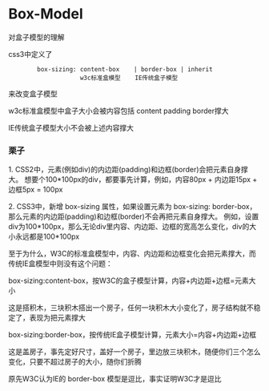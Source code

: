 # Box-Model
对盒子模型的理解

css3中定义了 

            box-sizing: content-box    | border-box | inherit
                        w3c标准盒模型    IE传统盒子模型
来改变盒子模型

<p>w3c标准盒模型中盒子大小会被内容包括 content padding border撑大</p>


<p>IE传统盒子模型大小不会被上述内容撑大</p>

<h3>栗子</h3>
<p>1. CSS2中，元素(例如div)的内边距(padding)和边框(border)会把元素自身撑大。
想要个100*100px的div，都要事先计算，例如，内容80px + 内边距15px + 边框5px = 100px</p>

<p>2. CSS3中，新增 box-sizing 属性，如果设置元素为 box-sizing: border-box，
那么元素的内边距(padding)和边框(border)不会再把元素自身撑大。
例如，设置div为100*100px，那么无论div里内容、内边距、边框的宽高怎么变化，div的大小永远都是100*100px</p>
<p>
至于为什么，W3C的标准盒模型中，内容、内边距和边框变化会把元素撑大，而传统IE盒模型中则没有这个问题：<br>

box-sizing:content-box，按W3C的盒子模型计算，内容+内边距+边框=元素大小<br>

这是搭积木，三块积木搭出一个房子，任何一块积木大小变化了，房子结构就不稳定了，表现为把元素撑大<br>

box-sizing:border-box，按传统IE盒子模型计算，元素大小=内容+内边距+边框<br>

这是盖房子，事先定好尺寸，盖好一个房子，里边放三块积木，随便你们三个怎么变化，只要不超过房子的大小，随你们折腾<br>

原先W3C认为IE的 border-box 模型是逗比，事实证明W3C才是逗比
</p>
